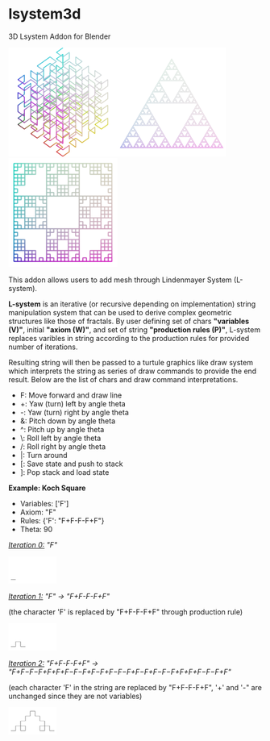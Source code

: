 # lsystem3d
3D Lsystem Addon for Blender

<img src="/images/hilburt3d.png" alt="hilburt3d" width="216" height="216"/><img src="/images/sierpenskiArrowhead.png" alt="sierpenskiArrowhead" width="216" height="216"/><img src="/images/Board.png" alt="Board" width="216" height="216"/>

This addon allows users to add mesh through Lindenmayer System (L-system).

**L-system** is an iterative (or recursive depending on implementation) string manipulation system that can be used to derive complex geometric structures like those of fractals.
By user defining set of chars **"variables (V)"**, initial **"axiom (W)"**, and set of string **"production rules (P)"**, L-system replaces varibles in string according to the production rules for provided number of iterations.


Resulting string will then be passed to a turtule graphics like draw system which interprets the string as series of draw commands to provide the end result.
Below are the list of chars and draw command interpretations.
* F: Move forward and draw line
* +: Yaw (turn) left by angle theta
* -: Yaw (turn) right by angle theta
* &: Pitch down by angle theta
* ^: Pitch up by angle theta
* \\: Roll left by angle theta
* /: Roll right by angle theta
* |: Turn around
* \[: Save state and push to stack
* ]: Pop stack and load state


**Example: Koch Square**
* Variables: \['F']
* Axiom: "F"
* Rules: {'F': "F+F-F-F+F"}
* Theta: 90

*<ins>Iteration 0:</ins>
"F"*

<img src="/images/level0.png" alt="level0" width="96" height="54"/>


*<ins>Iteration 1:</ins>
"F" -> "F+F-F-F+F"*

(the character 'F' is replaced by "F+F-F-F+F" through production rule)

<img src="/images/level1.png" alt="level1" width="96" height="54"/>

*<ins>Iteration 2:</ins>
"F+F-F-F+F" -> "F+F−F−F+F+F+F−F−F+F−F+F−F−F+F−F+F−F−F+F+F+F−F−F+F"*

(each character 'F' in the string are replaced by "F+F-F-F+F", '+' and '-" are unchanged since they are not variables)

<img src="/images/level2.png" alt="level2" width="96" height="54"/>



